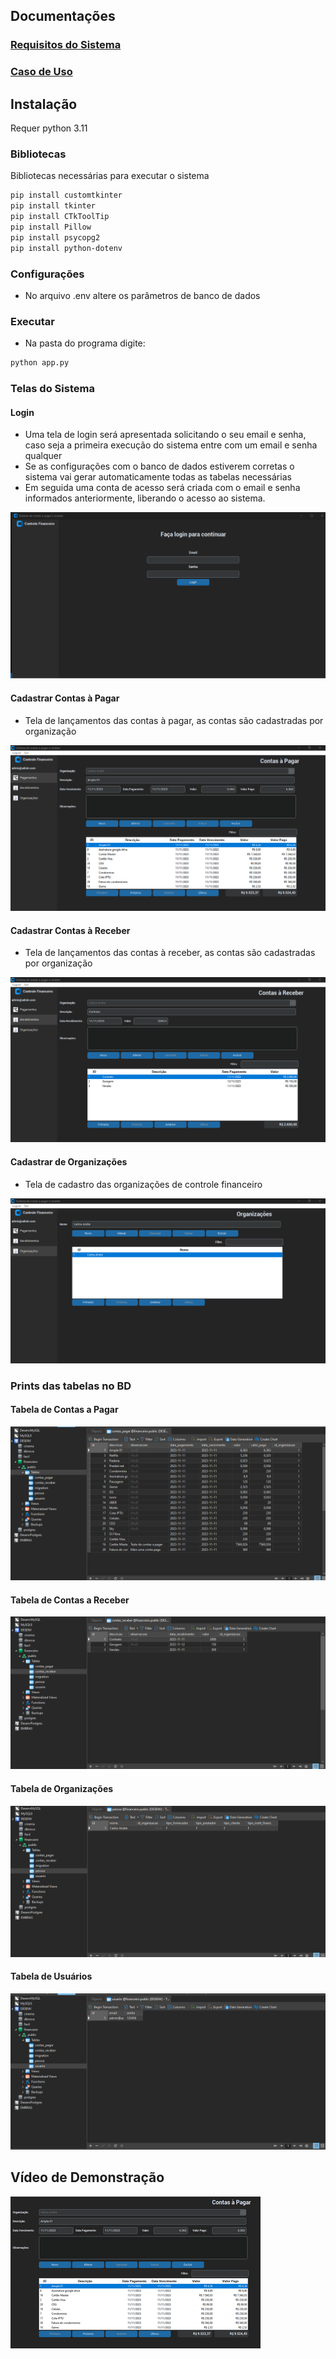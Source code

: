 
## Documentações
### [Requisitos do Sistema](./Docs/Requisitos.pdf)
### [Caso de Uso](./Docs/uso.png)
## Instalação
Requer python 3.11
### Bibliotecas
Bibliotecas necessárias para executar o sistema

```sh
pip install customtkinter
pip install tkinter
pip install CTkToolTip
pip install Pillow
pip install psycopg2
pip install python-dotenv
```
### Configurações
- No arquivo .env altere os parâmetros de banco de dados

### Executar
- Na pasta do programa digite:
```sh
python app.py
```
### Telas do Sistema
#### Login
- Uma tela de login será apresentada solicitando o seu email e senha, caso seja a primeira execução do sistema entre com um email e senha qualquer
- Se as configurações com o banco de dados estiverem corretas o sistema vai gerar automaticamente todas as tabelas necessárias
- Em seguida uma conta de acesso será criada com o email e senha informados anteriormente, liberando o acesso ao sistema.

![Login](screenshot/login.png)

#### Cadastrar Contas à Pagar
- Tela de lançamentos das contas à pagar, as contas são cadastradas por organização

![Contas a Pagar](screenshot/contas_pagar.png)

#### Cadastrar Contas à Receber
- Tela de lançamentos das contas à receber, as contas são cadastradas por organização

![Contas a Receber](screenshot/contas_receber.png)

#### Cadastrar de Organizações
- Tela de cadastro das organizações de controle financeiro

![Organizações](screenshot/organizacao.png)


### Prints das tabelas no BD
#### Tabela de Contas a Pagar

![Tabela de Contas a Pagar](screenshot/tabela_contas_pagar.png)


#### Tabela de Contas a Receber

![Tabela de Contas a Receber](screenshot/tabela_contas_receber.png)
  

#### Tabela de Organizações

![Tabela das Organizações](screenshot/tabela_organizacoes.png)

#### Tabela de Usuários

![Tabela de Usuárioa](screenshot/tabela_usuarios.png)


## Vídeo de Demonstração

[![Vídeo](screenshot/video.png)](https://youtu.be/YP4GqdUU0Q8)